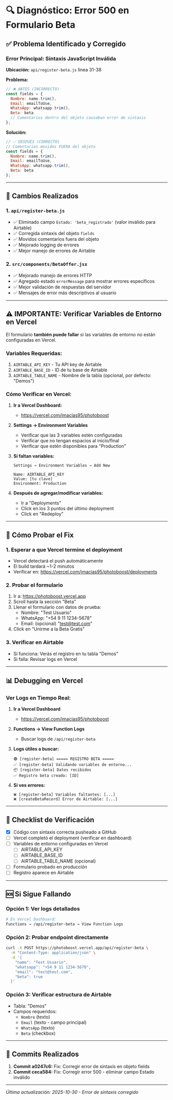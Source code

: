 # 🔍 Diagnóstico: Error 500 en Formulario Beta

## ✅ Problema Identificado y Corregido

### Error Principal: **Sintaxis JavaScript Inválida**

**Ubicación:** `api/register-beta.js` línea 31-38

**Problema:**
```javascript
// ❌ ANTES (INCORRECTO)
const fields = {
  Nombre: name.trim(),
  Email: emailToUse,
  WhatsApp: whatsapp.trim(), 
  Beta: beta
  // Comentarios dentro del objeto causaban error de sintaxis
};
```

**Solución:**
```javascript
// ✅ DESPUÉS (CORRECTO)
// Comentarios movidos FUERA del objeto
const fields = {
  Nombre: name.trim(),
  Email: emailToUse,
  WhatsApp: whatsapp.trim(), 
  Beta: beta
};
```

---

## 🔧 Cambios Realizados

### 1. `api/register-beta.js`
- ✅ Eliminado campo `Estado: 'beta_registrado'` (valor inválido para Airtable)
- ✅ Corregida sintaxis del objeto `fields`
- ✅ Movidos comentarios fuera del objeto
- ✅ Mejorado logging de errores
- ✅ Mejor manejo de errores de Airtable

### 2. `src/components/BetaOffer.jsx`
- ✅ Mejorado manejo de errores HTTP
- ✅ Agregado estado `errorMessage` para mostrar errores específicos
- ✅ Mejor validación de respuestas del servidor
- ✅ Mensajes de error más descriptivos al usuario

---

## ⚠️ IMPORTANTE: Verificar Variables de Entorno en Vercel

El formulario **también puede fallar** si las variables de entorno no están configuradas en Vercel.

### Variables Requeridas:
1. `AIRTABLE_API_KEY` - Tu API key de Airtable
2. `AIRTABLE_BASE_ID` - ID de tu base de Airtable
3. `AIRTABLE_TABLE_NAME` - Nombre de la tabla (opcional, por defecto: "Demos")

### Cómo Verificar en Vercel:

1. **Ir a Vercel Dashboard:**
   - https://vercel.com/jmacias95/photoboost
   
2. **Settings → Environment Variables**
   - Verificar que las 3 variables estén configuradas
   - Verificar que no tengan espacios al inicio/final
   - Verificar que estén disponibles para "Production"

3. **Si faltan variables:**
   ```
   Settings → Environment Variables → Add New
   
   Name: AIRTABLE_API_KEY
   Value: [tu clave]
   Environment: Production
   ```

4. **Después de agregar/modificar variables:**
   - Ir a "Deployments"
   - Click en los 3 puntos del último deployment
   - Click en "Redeploy"

---

## 🧪 Cómo Probar el Fix

### 1. Esperar a que Vercel termine el deployment
- Vercel detectará el push automáticamente
- El build tardará ~1-2 minutos
- Verificar en: https://vercel.com/jmacias95/photoboost/deployments

### 2. Probar el formulario
1. Ir a: https://photoboost.vercel.app
2. Scroll hasta la sección "Beta"
3. Llenar el formulario con datos de prueba:
   - Nombre: "Test Usuario"
   - WhatsApp: "+54 9 11 1234-5678"
   - Email: (opcional) "test@test.com"
4. Click en "Unirme a la Beta Gratis"

### 3. Verificar en Airtable
- Si funciona: Verás el registro en tu tabla "Demos"
- Si falla: Revisar logs en Vercel

---

## 📊 Debugging en Vercel

### Ver Logs en Tiempo Real:

1. **Ir a Vercel Dashboard**
   - https://vercel.com/jmacias95/photoboost

2. **Functions → View Function Logs**
   - Buscar logs de `/api/register-beta`
   
3. **Logs útiles a buscar:**
   ```
   🟢 [register-beta] ===== REGISTRO BETA =====
   ✅ [register-beta] Validando variables de entorno...
   📦 [register-beta] Datos recibidos
   ✅ Registro beta creado: [ID]
   ```

4. **Si ves errores:**
   ```
   ❌ [register-beta] Variables faltantes: [...]
   ❌ [createBetaRecord] Error de Airtable: [...]
   ```

---

## 🎯 Checklist de Verificación

- [x] Código con sintaxis correcta pusheado a GitHub
- [ ] Vercel completó el deployment (verificar en dashboard)
- [ ] Variables de entorno configuradas en Vercel
  - [ ] AIRTABLE_API_KEY
  - [ ] AIRTABLE_BASE_ID
  - [ ] AIRTABLE_TABLE_NAME (opcional)
- [ ] Formulario probado en producción
- [ ] Registro aparece en Airtable

---

## 🆘 Si Sigue Fallando

### Opción 1: Ver logs detallados
```bash
# En Vercel Dashboard:
Functions → /api/register-beta → View Function Logs
```

### Opción 2: Probar endpoint directamente
```bash
curl -X POST https://photoboost.vercel.app/api/register-beta \
  -H "Content-Type: application/json" \
  -d '{
    "name": "Test Usuario",
    "whatsapp": "+54 9 11 1234-5678",
    "email": "test@test.com",
    "beta": true
  }'
```

### Opción 3: Verificar estructura de Airtable
- Tabla: "Demos"
- Campos requeridos:
  - `Nombre` (texto)
  - `Email` (texto - campo principal)
  - `WhatsApp` (texto)
  - `Beta` (checkbox)

---

## 📝 Commits Realizados

1. **Commit a0247c6:** Fix: Corregir error de sintaxis en objeto fields
2. **Commit ceca584:** Fix: Corregir error 500 - eliminar campo Estado inválido

---

*Última actualización: 2025-10-30 - Error de sintaxis corregido*

